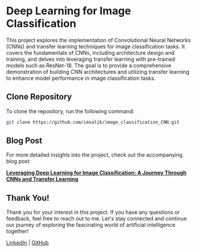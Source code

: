 # Deep Learning for Image Classification

This project explores the implementation of Convolutional Neural Networks (CNNs) and transfer learning techniques for image classification tasks. It covers the fundamentals of CNNs, including architecture design and training, and delves into leveraging transfer learning with pre-trained models such as ResNet-18. The goal is to provide a comprehensive demonstration of building CNN architectures and utilizing transfer learning to enhance model performance in image classification tasks.

## Clone Repository

To clone the repository, run the following command:
```bash
git clone https://github.com/imsalik/image_classification_CNN.git
```

## Blog Post

For more detailed insights into the project, check out the accompanying blog post:

[**Leveraging Deep Learning for Image Classification: A Journey Through CNNs and Transfer Learning**](link-to-medium-blog)

## Thank You!

Thank you for your interest in this project. If you have any questions or feedback, feel free to reach out to me. Let's stay connected and continue our journey of exploring the fascinating world of artificial intelligence together!

[LinkedIn](https://www.linkedin.com/in/msaliksalam/) | [GitHub](https://github.com/imsalik)
